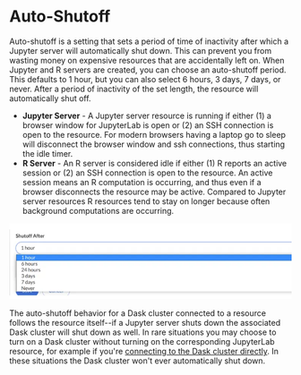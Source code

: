 # Auto-Shutoff

Auto-shutoff is a setting that sets a period of time of inactivity after which a Jupyter server will automatically shut down. This can prevent you from wasting money on expensive resources that are accidentally left on. When Jupyter and R servers are created, you can choose an auto-shutoff period. This defaults to 1 hour, but you can also select 6 hours, 3 days, 7 days, or never. After a period of inactivity of the set length, the resource will automatically shut off.

* **Jupyter Server** - A Jupyter server resource is running if either (1) a browser window for JupyterLab is open or (2) an SSH connection is open to the resource. For modern browsers having a laptop go to sleep will disconnect the browser window and ssh connections, thus starting the idle timer.
* **R Server** - An R server is considered idle if either (1) R reports an active session or (2) an SSH connection is open to the resource. An active session means an R computation is occurring, and thus even if a browser disconnects the resource may be active. Compared to Jupyter server resources R resources tend to stay on longer because often background computations are occurring.

<img src="/images/docs/autoshutoff.webp" alt="Select auto-shutoff" class="doc-image">

The auto-shutoff behavior for a Dask cluster connected to a resource follows the resource itself--if a Jupyter server shuts down the associated Dask cluster will shut down as well. In rare situations you may choose to turn on a Dask cluster without turning on the corresponding JupyterLab resource, for example if you're [connecting to the Dask cluster directly](<docs/using-saturn-cloud/external-connect/azure_external_connect.md>). In these situations the Dask cluster won't ever automatically shut down.
